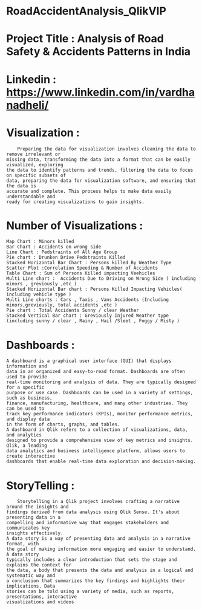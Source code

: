 # RoadAccidentAnalysis_QlikVIP

# Project Title : Analysis of Road Safety & Accidents Patterns in India 
# Linkedin : https://www.linkedin.com/in/vardhanadheli/
# Visualization :
        Preparing the data for visualization involves cleaning the data to remove irrelevant or
    missing data, transforming the data into a format that can be easily visualized, exploring
    the data to identify patterns and trends, filtering the data to focus on specific subsets of
    data, preparing the data for visualization software, and ensuring that the data is
    accurate and complete. This process helps to make data easily understandable and
    ready for creating visualizations to gain insights.

# Number of Visualizations : 
    Map Chart : Minors killed
    Bar Chart : Accidents on wrong side
    Line Chart : Pedstraints of All Age Group
    Pie chart : Drunken Drive Pedstraints Killed 
    Stacked Horizontal Bar Chart : Persons killed By Weather Type 
    Scatter Plot :Correlation Speeding & Number of Accidents
    Table Chart : Sum of Persons Killed impacting Veehicles
    Multi Line chart :  Accidents Due to Driving on Wrong Side ( including minors , greviously ,etc )
    Stacked Horizontal Bar chart : Persons Killed Impacting Vehicles( including vehicle type )
    Multi Line charts : Cars , Taxis , Vans Accidents (Including minors,greviously, total accidents ,etc )
    Pie chart : Total Accidents Sunny / clear Weather 
    Stacked Vertical Bar chart : Greviously Injured Weather type (including sunny / clear , Rainy , Hail /Sleet , Foggy / Misty )


# Dashboards :
    A dashboard is a graphical user interface (GUI) that displays information and
    data in an organized and easy-to-read format. Dashboards are often used to provide
    real-time monitoring and analysis of data. They are typically designed for a specific
    purpose or use case. Dashboards can be used in a variety of settings, such as business,
    finance, manufacturing, healthcare, and many other industries. They can be used to
    track key performance indicators (KPIs), monitor performance metrics, and display data
    in the form of charts, graphs, and tables.
    A dashboard in Qlik refers to a collection of visualizations, data, and analytics
    designed to provide a comprehensive view of key metrics and insights. Qlik, a leading
    data analytics and business intelligence platform, allows users to create interactive
    dashboards that enable real-time data exploration and decision-making.

# StoryTelling : 
        Storytelling in a Qlik project involves crafting a narrative around the insights and
    findings derived from data analysis using Qlik Sense. It's about presenting data in a
    compelling and informative way that engages stakeholders and communicates key
    insights effectively.
    A data story is a way of presenting data and analysis in a narrative format, with
    the goal of making information more engaging and easier to understand. A data story
    typically includes a clear introduction that sets the stage and explains the context for
    the data, a body that presents the data and analysis in a logical and systematic way and
    a conclusion that summarizes the key findings and highlights their implications. Data
    stories can be told using a variety of media, such as reports, presentations, interactive
    visualizations and videos
    
